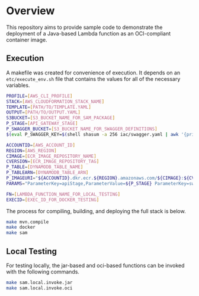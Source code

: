 # Overview
This repository aims to provide sample code to demonstrate the deployment of a Java-based Lambda function as an OCI-compliant container image. 

## Execution
A makefile was created for convenience of execution. It depends on an `etc/execute_env.sh` file that contains the values for all of the necessary variables.

```bash
PROFILE=[AWS_CLI_PROFILE]
STACK=[AWS_CLOUDFORMATION_STACK_NAME]
TEMPLATE=[PATH/TO/TEMPLATE.YAML]
OUTPUT=[PATH/TO/OUTPUT.YAML]
S3BUCKET=[S3_BUCKET_NAME_FOR_SAM_PACKAGE]
P_STAGE=[API_GATEWAY_STAGE]
P_SWAGGER_BUCKET=[S3_BUCKET_NAME_FOR_SWAGGER_DEFINITIONS]
$(eval P_SWAGGER_KEY=$(shell shasum -a 256 iac/swagger.yaml | awk '{print $$1}'))

ACCOUNTID=[AWS_ACCOUNT_ID]
REGION=[AWS_REGION]
CIMAGE=[ECR_IMAGE_REPOSITORY_NAME]
CVERSION=[ECR_IMAGE_REPOSITORY_TAG]
P_TABLE=[DYNAMODB_TABLE_NAME]
P_TABLEARN=[DYNAMODB_TABLE_ARN]
P_IMAGEURI="${ACCOUNTID}.dkr.ecr.${REGION}.amazonaws.com/${CIMAGE}:${CVERSION}"
PARAMS="ParameterKey=apiStage,ParameterValue=${P_STAGE} ParameterKey=swaggerBucket,ParameterValue=${P_SWAGGER_BUCKET} ParameterKey=swaggerKey,ParameterValue=${P_SWAGGER_KEY} ParameterKey=imageUri,ParameterValue=${P_IMAGEURI}"

FN=[LAMBDA_FUNCTION_NAME_FOR_LOCAL_TESTING]
EXECID=[EXEC_ID_FOR_DOCKER_TESTING]
```

The process for compiling, building, and deploying the full stack is below.
```bash
make mvn.compile
make docker
make sam
```

## Local Testing
For testing locally, the jar-based and oci-based functions can be invoked with the following commands.
```bash
make sam.local.invoke.jar
make sam.local.invoke.oci
```